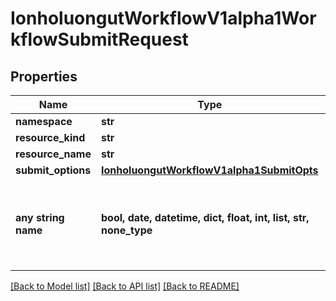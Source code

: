 # IonholuongutWorkflowV1alpha1WorkflowSubmitRequest


## Properties
Name | Type | Description | Notes
------------ | ------------- | ------------- | -------------
**namespace** | **str** |  | [optional] 
**resource_kind** | **str** |  | [optional] 
**resource_name** | **str** |  | [optional] 
**submit_options** | [**IonholuongutWorkflowV1alpha1SubmitOpts**](IonholuongutWorkflowV1alpha1SubmitOpts.md) |  | [optional] 
**any string name** | **bool, date, datetime, dict, float, int, list, str, none_type** | any string name can be used but the value must be the correct type | [optional]

[[Back to Model list]](../README.md#documentation-for-models) [[Back to API list]](../README.md#documentation-for-api-endpoints) [[Back to README]](../README.md)


